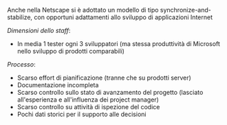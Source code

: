 Anche nella Netscape si è adottato un modello di tipo synchronize-and-stabilize, con opportuni adattamenti allo sviluppo di applicazioni Internet

*Dimensioni dello staff*:
- In media 1 tester ogni 3 sviluppatori (ma stessa produttività di Microsoft nello sviluppo di prodotti comparabili)

*Processo*:
- Scarso effort di pianificazione (tranne che su prodotti server)
- Documentazione incompleta
- Scarso controllo sullo stato di avanzamento del progetto (lasciato all'esperienza e all'influenza dei project manager)
- Scarso controllo su attività di ispezione del codice
- Pochi dati storici per il supporto alle decisioni

